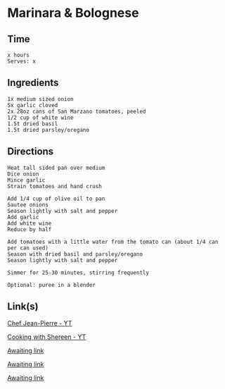 # Marinara & Bolognese

## Time 
```
x hours
Serves: x
```

## Ingredients
```
1x medium sized onion
5x garlic cloved
2x 28oz cans of San Marzano tomatoes, peeled
1/2 cup of white wine
1.5t dried basil
1.5t dried parsley/oregano

```


## Directions
```
Heat tall sided pan over medium
Dice onion
Mince garlic
Strain tomatoes and hand crush

Add 1/4 cup of olive oil to pan
Sautee onions
Season lightly with salt and pepper
Add garlic
Add white wine
Reduce by half

Add tomatoes with a little water from the tomato can (about 1/4 can per can used)
Season with dried basil and parsley/oregano
Season lightly with salt and pepper

Simmer for 25-30 minutes, stirring frequently

Optional: puree in a blender
```


## Link(s)
[Chef Jean-Pierre - YT](https://www.youtube.com/watch?v=LEZOwA_Qb-Q)

[Cooking with Shereen - YT](https://www.youtube.com/watch?v=XY38b32bLHU)

[Awaiting link](url)

[Awaiting link](url)

[Awaiting link](url)
